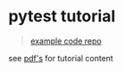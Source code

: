 # pytest tutorial

> [example code repo](https://github.com/AndyLPK247/tau-intro-to-pytest)

see [pdf's](pdfs/) for tutorial content